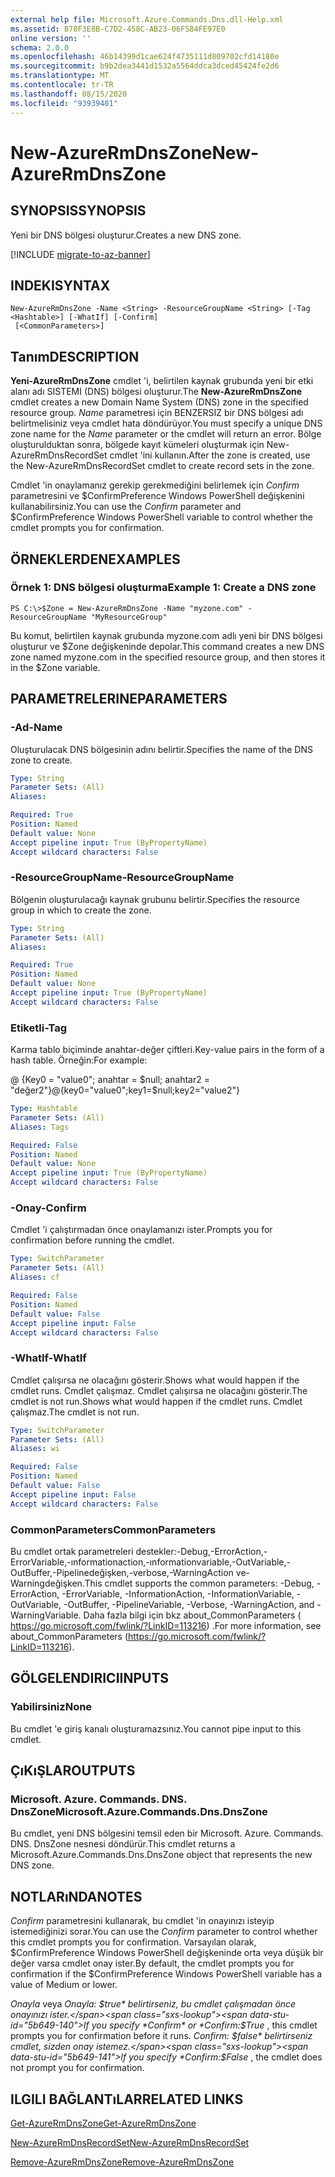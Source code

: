 ```yaml
---
external help file: Microsoft.Azure.Commands.Dns.dll-Help.xml
ms.assetid: B78F3E8B-C7D2-458C-AB23-06F584FE97E0
online version: ''
schema: 2.0.0
ms.openlocfilehash: 46b14399d1cae624f4735111d809702cfd14180e
ms.sourcegitcommit: b9b2dea3441d1532a5564ddca3dced45424fe2d6
ms.translationtype: MT
ms.contentlocale: tr-TR
ms.lasthandoff: 08/15/2020
ms.locfileid: "93939401"
---
```

# <span data-ttu-id="5b649-101">New-AzureRmDnsZone</span><span class="sxs-lookup"><span data-stu-id="5b649-101">New-AzureRmDnsZone</span></span>

## <span data-ttu-id="5b649-102">SYNOPSIS</span><span class="sxs-lookup"><span data-stu-id="5b649-102">SYNOPSIS</span></span>
<span data-ttu-id="5b649-103">Yeni bir DNS bölgesi oluşturur.</span><span class="sxs-lookup"><span data-stu-id="5b649-103">Creates a new DNS zone.</span></span>

[!INCLUDE [migrate-to-az-banner](../../includes/migrate-to-az-banner.md)]

## <span data-ttu-id="5b649-104">INDEKI</span><span class="sxs-lookup"><span data-stu-id="5b649-104">SYNTAX</span></span>

```
New-AzureRmDnsZone -Name <String> -ResourceGroupName <String> [-Tag <Hashtable>] [-WhatIf] [-Confirm]
 [<CommonParameters>]
```

## <span data-ttu-id="5b649-105">Tanım</span><span class="sxs-lookup"><span data-stu-id="5b649-105">DESCRIPTION</span></span>
<span data-ttu-id="5b649-106">**Yeni-AzureRmDnsZone** cmdlet 'i, belirtilen kaynak grubunda yeni bir etki alanı adı SISTEMI (DNS) bölgesi oluşturur.</span><span class="sxs-lookup"><span data-stu-id="5b649-106">The **New-AzureRmDnsZone** cmdlet creates a new Domain Name System (DNS) zone in the specified resource group.</span></span> <span data-ttu-id="5b649-107">*Name* parametresi için BENZERSIZ bir DNS bölgesi adı belirtmelisiniz veya cmdlet hata döndürüyor.</span><span class="sxs-lookup"><span data-stu-id="5b649-107">You must specify a unique DNS zone name for the *Name* parameter or the cmdlet will return an error.</span></span> <span data-ttu-id="5b649-108">Bölge oluşturulduktan sonra, bölgede kayıt kümeleri oluşturmak için New-AzureRmDnsRecordSet cmdlet 'ini kullanın.</span><span class="sxs-lookup"><span data-stu-id="5b649-108">After the zone is created, use the New-AzureRmDnsRecordSet cmdlet to create record sets in the zone.</span></span>

<span data-ttu-id="5b649-109">Cmdlet 'in onaylamanız gerekip gerekmediğini belirlemek için *Confirm* parametresini ve $ConfirmPreference Windows PowerShell değişkenini kullanabilirsiniz.</span><span class="sxs-lookup"><span data-stu-id="5b649-109">You can use the *Confirm* parameter and $ConfirmPreference Windows PowerShell variable to control whether the cmdlet prompts you for confirmation.</span></span>

## <span data-ttu-id="5b649-110">ÖRNEKLERDEN</span><span class="sxs-lookup"><span data-stu-id="5b649-110">EXAMPLES</span></span>

### <span data-ttu-id="5b649-111">Örnek 1: DNS bölgesi oluşturma</span><span class="sxs-lookup"><span data-stu-id="5b649-111">Example 1: Create a DNS zone</span></span>
```
PS C:\>$Zone = New-AzureRmDnsZone -Name "myzone.com" -ResourceGroupName "MyResourceGroup"
```

<span data-ttu-id="5b649-112">Bu komut, belirtilen kaynak grubunda myzone.com adlı yeni bir DNS bölgesi oluşturur ve $Zone değişkeninde depolar.</span><span class="sxs-lookup"><span data-stu-id="5b649-112">This command creates a new DNS zone named myzone.com in the specified resource group, and then stores it in the $Zone variable.</span></span>

## <span data-ttu-id="5b649-113">PARAMETRELERINE</span><span class="sxs-lookup"><span data-stu-id="5b649-113">PARAMETERS</span></span>

### <span data-ttu-id="5b649-114">-Ad</span><span class="sxs-lookup"><span data-stu-id="5b649-114">-Name</span></span>
<span data-ttu-id="5b649-115">Oluşturulacak DNS bölgesinin adını belirtir.</span><span class="sxs-lookup"><span data-stu-id="5b649-115">Specifies the name of the DNS zone to create.</span></span>

```yaml
Type: String
Parameter Sets: (All)
Aliases:

Required: True
Position: Named
Default value: None
Accept pipeline input: True (ByPropertyName)
Accept wildcard characters: False
```

### <span data-ttu-id="5b649-116">-ResourceGroupName</span><span class="sxs-lookup"><span data-stu-id="5b649-116">-ResourceGroupName</span></span>
<span data-ttu-id="5b649-117">Bölgenin oluşturulacağı kaynak grubunu belirtir.</span><span class="sxs-lookup"><span data-stu-id="5b649-117">Specifies the resource group in which to create the zone.</span></span>

```yaml
Type: String
Parameter Sets: (All)
Aliases:

Required: True
Position: Named
Default value: None
Accept pipeline input: True (ByPropertyName)
Accept wildcard characters: False
```

### <span data-ttu-id="5b649-118">Etiketli</span><span class="sxs-lookup"><span data-stu-id="5b649-118">-Tag</span></span>
<span data-ttu-id="5b649-119">Karma tablo biçiminde anahtar-değer çiftleri.</span><span class="sxs-lookup"><span data-stu-id="5b649-119">Key-value pairs in the form of a hash table.</span></span> <span data-ttu-id="5b649-120">Örneğin:</span><span class="sxs-lookup"><span data-stu-id="5b649-120">For example:</span></span>

<span data-ttu-id="5b649-121">@ {Key0 = "value0"; anahtar = $null; anahtar2 = "değer2"}</span><span class="sxs-lookup"><span data-stu-id="5b649-121">@{key0="value0";key1=$null;key2="value2"}</span></span>

```yaml
Type: Hashtable
Parameter Sets: (All)
Aliases: Tags

Required: False
Position: Named
Default value: None
Accept pipeline input: True (ByPropertyName)
Accept wildcard characters: False
```

### <span data-ttu-id="5b649-122">-Onay</span><span class="sxs-lookup"><span data-stu-id="5b649-122">-Confirm</span></span>
<span data-ttu-id="5b649-123">Cmdlet 'i çalıştırmadan önce onaylamanızı ister.</span><span class="sxs-lookup"><span data-stu-id="5b649-123">Prompts you for confirmation before running the cmdlet.</span></span>

```yaml
Type: SwitchParameter
Parameter Sets: (All)
Aliases: cf

Required: False
Position: Named
Default value: False
Accept pipeline input: False
Accept wildcard characters: False
```

### <span data-ttu-id="5b649-124">-WhatIf</span><span class="sxs-lookup"><span data-stu-id="5b649-124">-WhatIf</span></span>
<span data-ttu-id="5b649-125">Cmdlet çalışırsa ne olacağını gösterir.</span><span class="sxs-lookup"><span data-stu-id="5b649-125">Shows what would happen if the cmdlet runs.</span></span> <span data-ttu-id="5b649-126">Cmdlet çalışmaz. Cmdlet çalışırsa ne olacağını gösterir.</span><span class="sxs-lookup"><span data-stu-id="5b649-126">The cmdlet is not run.Shows what would happen if the cmdlet runs.</span></span> <span data-ttu-id="5b649-127">Cmdlet çalışmaz.</span><span class="sxs-lookup"><span data-stu-id="5b649-127">The cmdlet is not run.</span></span>

```yaml
Type: SwitchParameter
Parameter Sets: (All)
Aliases: wi

Required: False
Position: Named
Default value: False
Accept pipeline input: False
Accept wildcard characters: False
```

### <span data-ttu-id="5b649-128">CommonParameters</span><span class="sxs-lookup"><span data-stu-id="5b649-128">CommonParameters</span></span>
<span data-ttu-id="5b649-129">Bu cmdlet ortak parametreleri destekler:-Debug,-ErrorAction,-ErrorVariable,-ınformationaction,-ınformationvariable,-OutVariable,-OutBuffer,-Pipelinedeğişken,-verbose,-WarningAction ve-Warningdeğişken.</span><span class="sxs-lookup"><span data-stu-id="5b649-129">This cmdlet supports the common parameters: -Debug, -ErrorAction, -ErrorVariable, -InformationAction, -InformationVariable, -OutVariable, -OutBuffer, -PipelineVariable, -Verbose, -WarningAction, and -WarningVariable.</span></span> <span data-ttu-id="5b649-130">Daha fazla bilgi için bkz about_CommonParameters ( https://go.microsoft.com/fwlink/?LinkID=113216) .</span><span class="sxs-lookup"><span data-stu-id="5b649-130">For more information, see about_CommonParameters (https://go.microsoft.com/fwlink/?LinkID=113216).</span></span>

## <span data-ttu-id="5b649-131">GÖLGELENDIRICI</span><span class="sxs-lookup"><span data-stu-id="5b649-131">INPUTS</span></span>

### <span data-ttu-id="5b649-132">Yabilirsiniz</span><span class="sxs-lookup"><span data-stu-id="5b649-132">None</span></span>

<span data-ttu-id="5b649-133">Bu cmdlet 'e giriş kanalı oluşturamazsınız.</span><span class="sxs-lookup"><span data-stu-id="5b649-133">You cannot pipe input to this cmdlet.</span></span>

## <span data-ttu-id="5b649-134">ÇıKıŞLAR</span><span class="sxs-lookup"><span data-stu-id="5b649-134">OUTPUTS</span></span>

### <span data-ttu-id="5b649-135">Microsoft. Azure. Commands. DNS. DnsZone</span><span class="sxs-lookup"><span data-stu-id="5b649-135">Microsoft.Azure.Commands.Dns.DnsZone</span></span>

<span data-ttu-id="5b649-136">Bu cmdlet, yeni DNS bölgesini temsil eden bir Microsoft. Azure. Commands. DNS. DnsZone nesnesi döndürür.</span><span class="sxs-lookup"><span data-stu-id="5b649-136">This cmdlet returns a Microsoft.Azure.Commands.Dns.DnsZone object that represents the new DNS zone.</span></span>

## <span data-ttu-id="5b649-137">NOTLARıNDA</span><span class="sxs-lookup"><span data-stu-id="5b649-137">NOTES</span></span>
<span data-ttu-id="5b649-138">*Confirm* parametresini kullanarak, bu cmdlet 'in onayınızı isteyip istemediğinizi sorar.</span><span class="sxs-lookup"><span data-stu-id="5b649-138">You can use the *Confirm* parameter to control whether this cmdlet prompts you for confirmation.</span></span>
<span data-ttu-id="5b649-139">Varsayılan olarak, $ConfirmPreference Windows PowerShell değişkeninde orta veya düşük bir değer varsa cmdlet onay ister.</span><span class="sxs-lookup"><span data-stu-id="5b649-139">By default, the cmdlet prompts you for confirmation if the $ConfirmPreference Windows PowerShell variable has a value of Medium or lower.</span></span>

<span data-ttu-id="5b649-140">*Onayla* veya *Onayla: $true* belirtirseniz, bu cmdlet çalışmadan önce onayınızı ister.</span><span class="sxs-lookup"><span data-stu-id="5b649-140">If you specify *Confirm* or *Confirm:$True* , this cmdlet prompts you for confirmation before it runs.</span></span>
<span data-ttu-id="5b649-141">*Confirm: $false* belirtirseniz cmdlet, sizden onay istemez.</span><span class="sxs-lookup"><span data-stu-id="5b649-141">If you specify *Confirm:$False* , the cmdlet does not prompt you for confirmation.</span></span>

## <span data-ttu-id="5b649-142">ILGILI BAĞLANTıLAR</span><span class="sxs-lookup"><span data-stu-id="5b649-142">RELATED LINKS</span></span>

[<span data-ttu-id="5b649-143">Get-AzureRmDnsZone</span><span class="sxs-lookup"><span data-stu-id="5b649-143">Get-AzureRmDnsZone</span></span>](./Get-AzureRmDnsZone.md)

[<span data-ttu-id="5b649-144">New-AzureRmDnsRecordSet</span><span class="sxs-lookup"><span data-stu-id="5b649-144">New-AzureRmDnsRecordSet</span></span>](./New-AzureRmDnsRecordSet.md)

[<span data-ttu-id="5b649-145">Remove-AzureRmDnsZone</span><span class="sxs-lookup"><span data-stu-id="5b649-145">Remove-AzureRmDnsZone</span></span>](./Remove-AzureRmDnsZone.md)
